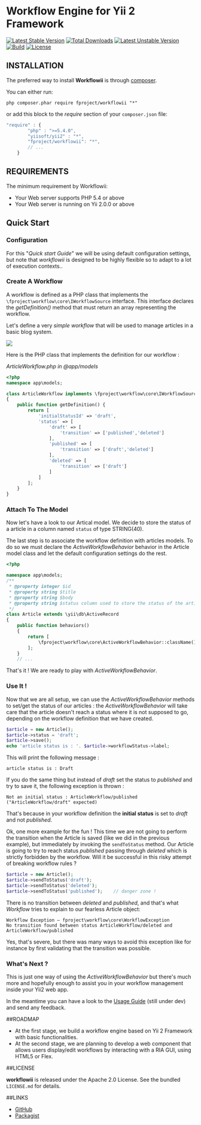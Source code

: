 # Workflow Engine for Yii 2 Framework
[![Latest Stable Version](https://poser.pugx.org/fproject/workflowii/v/stable)](https://packagist.org/packages/fproject/workflowii)
[![Total Downloads](https://poser.pugx.org/fproject/workflowii/downloads)](https://packagist.org/packages/fproject/workflowii)
[![Latest Unstable Version](https://poser.pugx.org/fproject/workflowii/v/unstable)](https://packagist.org/packages/fproject/workflowii)
[![Build](https://travis-ci.org/fproject/workflowii.svg?branch=master)](https://travis-ci.org/fproject/workflowii)
[![License](https://poser.pugx.org/fproject/workflowii/license)](https://packagist.org/packages/fproject/workflowii)

## INSTALLATION

The preferred way to install **Workflowii** is through [composer](http://getcomposer.org/download/).

You can either run:
```
php composer.phar require fproject/workflowii "*"
```

or add this block to the *require* section of your `composer.json` file:
```javascript
"require" : {
		"php" : ">=5.4.0",
		"yiisoft/yii2" : "*",
		"fproject/workflowii": "*",
		// ...
	}
```

## REQUIREMENTS

The minimum requirement by Workflowii:
- Your Web server supports PHP 5.4 or above
- Your Web server is running on Yii 2.0.0 or above

## Quick Start 

### Configuration

For this "*Quick start Guide*" we will be using default configuration settings, but note that *workflowii* is designed to be highly
flexible so to adapt to a lot of execution contexts..

### Create A Workflow
 
A workflow is defined as a PHP class that implements the `\fproject\workflow\core\IWorkflowSource` interface. This interface
declares the *getDefinition()* method that must return an array representing the workflow. 

Let's define a very *simple workflow* that will be used to manage articles in a basic blog system.

<img src="guide/images/workflow1.png"/>

Here is the PHP class that implements the definition for our workflow :

*ArticleWorkflow.php in @app/models*
```php
<?php
namespace app\models;

class ArticleWorkflow implements \fproject\workflow\core\IWorkflowSource 
{
	public function getDefinition() {
		return [
			'initialStatusId' => 'draft',
			'status' => [
				'draft' => [
					'transition' => ['published','deleted']
				],
				'published' => [
					'transition' => ['draft','deleted']
				],
				'deleted' => [
					'transition' => ['draft']
				]
			]
		];
	}
}
```

### Attach To The Model

Now let's have a look to our Artical model. We decide to store the status of a article in a column named `status` of type STRING(40). 

The last step is to associate the workflow definition with articles models. To do so we must declare the *ActiveWorkflowBehavior* behavior 
in the Article model class and let the default configuration settings do the rest.
 
```php
<?php

namespace app\models;
/**
 * @property integer $id
 * @property string $title
 * @property string $body
 * @property string $status column used to store the status of the article
 */
class Article extends \yii\db\ActiveRecord
{
    public function behaviors()
    {
    	return [
			\fproject\workflow\core\ActiveWorkflowBehavior::className()
    	];
    }
    // ...
```

That's it ! We are ready to play with *ActiveWorkflowBehavior*.

### Use It !

Now that we are all setup, we can use the *ActiveWorkflowBehavior* methods to set/get the status of our articles : the *ActiveWorkflowBehavior* will 
take care that the article doesn't reach a status where it is not supposed to go, depending on the workflow definition that we have created.

```php
$article = new Article();
$article->status = 'draft';
$article->save();
echo 'article status is : '. $article->workflowStatus->label;
```
This will print the following message :

	article status is : Draft
	 
If you do the same thing but instead of *draft* set the status to *published* and try to save it, the following exception is thrown :

	Not an initial status : ArticleWorkflow/published ("ArticleWorkflow/draft" expected)

That's because in your workflow definition the **initial status** is  set to *draft* and not *published*.

Ok, one more example for the fun ! This time we are not going to perform the transition when the Article is saved (like we did in the previous
example), but immediately by invoking the `sendToStatus` method. Our Article is going to try to reach status *published* passing through *deleted* 
which is strictly forbidden by the workflow. Will it be successful in this risky attempt of breaking workflow rules ?   

```php
$article = new Article();
$article->sendToStatus('draft');
$article->sendToStatus('deleted');
$article->sendToStatus('published');	// danger zone !
```

There is no transition between *deleted* and *published*, and that's what *Workflow* tries to explain to our
fearless Article object:

	Workflow Exception – fproject\workflow\core\WorkflowException
	No transition found between status ArticleWorkflow/deleted and ArticleWorkflow/published
	
Yes, that's severe, but there was many ways to avoid this exception like for instance by first validating that the transition was possible. 

### What's Next ?

This is just one way of using the *ActiveWorkflowBehavior* but there's much more and hopefully enough to assist you
in your workflow management inside your Yii2 web app.

In the meantime you can have a look to the [Usage Guide](guide) (still under dev) and send any feedback. 

##ROADMAP

- At the first stage, we build a workflow engine based on Yii 2 Framework with basic functionalities.
- At the second stage, we are planning to develop a web component that allows users display/edit workflows by
interacting with a RIA GUI, using HTML5 or Flex.

##LICENSE


**workflowii** is released under the Apache 2.0 License. See the bundled `LICENSE.md` for details.

##LINKS

- [GitHub](https://github.com/fproject/workflowii)
- [Packagist](https://packagist.org/packages/fproject/workflowii)
